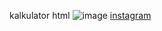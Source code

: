 
kalkulator html
![image](https://github.com/user-attachments/assets/2808e76c-bc0b-4b32-9c76-36ecaa0788e4)
<a href="https://www.instagram.com/faajharr_/">instagram</a>
